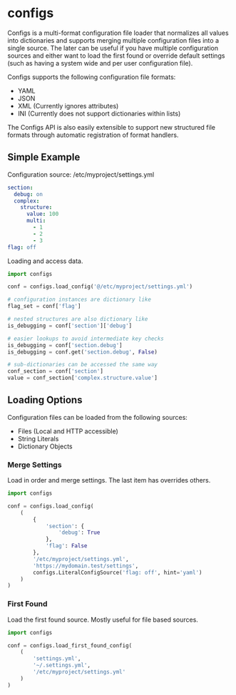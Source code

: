 # configs

Configs is a multi-format configuration file loader that normalizes all values into dictionaries and supports merging multiple configuration files into a single source.  The later can be useful if you have multiple configuration sources and either want to load the first found or override default settings (such as having a system wide and per user configuration file).

Configs supports the following configuration file formats:

* YAML
* JSON
* XML (Currently ignores attributes)
* INI (Currently does not support dictionaries within lists)

The Configs API is also easily extensible to support new structured file formats through automatic registration of format handlers.


## Simple Example

Configuration source: /etc/myproject/settings.yml

```yaml
section:
  debug: on
  complex:
    structure:
      value: 100
      multi:
        - 1
        - 2
        - 3
flag: off
```

Loading and access data.

```python
import configs

conf = configs.load_config('@/etc/myproject/settings.yml')

# configuration instances are dictionary like
flag_set = conf['flag']

# nested structures are also dictionary like
is_debugging = conf['section']['debug']

# easier lookups to avoid intermediate key checks
is_debugging = conf['section.debug']
is_debugging = conf.get('section.debug', False)

# sub-dictionaries can be accessed the same way
conf_section = conf['section']
value = conf_section['complex.structure.value']
```

## Loading Options

Configuration files can be loaded from the following sources:

* Files (Local and HTTP accessible)
* String Literals
* Dictionary Objects


### Merge Settings

Load in order and merge settings.  The last item has overrides others.

```python
import configs

conf = configs.load_config(
    (
        {
            'section': {
                'debug': True
            },
            'flag': False
        },
        '/etc/myproject/settings.yml',
        'https://mydomain.test/settings',
        configs.LiteralConfigSource('flag: off', hint='yaml')
    )
)
```


### First Found

Load the first found source.  Mostly useful for file based sources.

```python
import configs

conf = configs.load_first_found_config(
    (
        'settings.yml',
        '~/.settings.yml',
        '/etc/myproject/settings.yml'
    )
)
```
